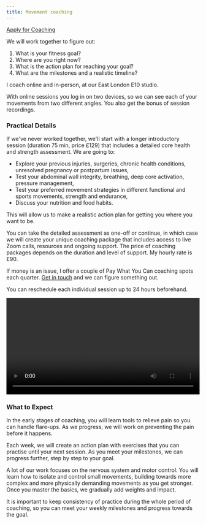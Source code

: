 ```yaml
---
title: Movement coaching
---
```



<a class="big" href="https://forms.gle/gXf6eC5YxSEP4bJt7">Apply for Coaching</a>

We will work together to figure out:    
1. What is your fitness goal?  
2. Where are you right now?  
3. What is the action plan for reaching your goal?  
4. What are the milestones and a realistic timeline? 
   
I coach online and in-person, at our East London E10 studio. 

With online sessions you log in on two devices, so we can see each of your movements from two different angles. You also get the bonus of session recordings. 

### Practical Details  
 
If we've never worked together, we'll start with a longer introductory session (duration 75 min, price £129) that includes a detailed core health and strength assessment. We are going to:

- Explore your previous injuries, surgeries, chronic health conditions, unresolved pregnancy or postpartum issues, 
- Test your abdominal wall integrity, breathing, deep core activation, pressure management, 
- Test your preferred movement strategies in different functional and sports movements, strength and endurance,
- Discuss your nutrition and food habits. 

This will allow us to make a realistic action plan for getting you where you want to be.

You can take the detailed assessment as one-off or continue, in which case we will create your unique coaching package that includes access to live Zoom calls, resources and ongoing support. The price of coaching packages depends on the duration and level of support. My hourly rate is £90.

If money is an issue, I offer a couple of Pay What You Can coaching spots each quarter. [Get in touch](mailto:ivana@movementkitchen.co.uk?subject=Scholarship) and we can figure something out.   

You can reschedule each individual session up to 24 hours beforehand.

<video controls width="100%">
    <source src="session-snippet-3.mp4" type="video/mp4">
</video>   

### What to Expect

In the early stages of coaching, you will learn tools to relieve pain so you can handle flare-ups. As we progress, we will work on preventing the pain before it happens.

Each week, we will create an action plan with exercises that you can practise until your next session. As you meet your milestones, we can progress further, step by step to your goal.

A lot of our work focuses on the nervous system and motor control. You will learn how to isolate and control small movements, building towards more complex and more physically demanding movements as you get stronger. Once you master the basics, we gradually add weights and impact.

It is important to keep consistency of practice during the whole period of coaching, so you can meet your weekly milestones and progress towards the goal.  